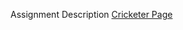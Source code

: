 Assignment Description
<a href="https://docs.google.com/document/d/159S7PNvVT7xgnqdIDxbmzZl9g9VU_jxKYlclQPpbOEY/edit?usp=sharing">Cricketer Page</a>
